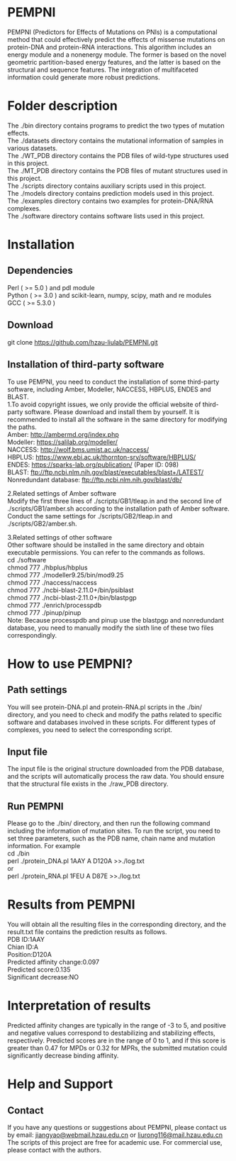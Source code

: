 # PEMPNI
PEMPNI (Predictors for Effects of Mutations on PNIs) is a computational method that could effectively predict the effects of missense mutations on protein-DNA and protein-RNA interactions. 
This algorithm includes an energy module and a nonenergy module. The former is based on the novel geometric partition-based energy features, and the latter is based on the structural and sequence features. The integration of multifaceted information could generate more robust predictions.

# Folder description
The ./bin directory contains programs to predict the two types of mutation effects.<br>
The ./datasets directory contains the mutational information of samples in various datasets.<br>
The ./WT_PDB directory contains the PDB files of wild-type structures used in this project.<br>
The ./MT_PDB directory contains the PDB files of mutant structures used in this project.<br>
The ./scripts directory contains auxiliary scripts used in this project.<br>
The ./models directory contains prediction models used in this project.<br>
The ./examples directory contains two examples for protein-DNA/RNA complexes.<br>
The ./software directory contains software lists used in this project.<br>

# Installation
## Dependencies
Perl ( >= 5.0 ) and  pdl module<br>
Python ( >= 3.0 ) and scikit-learn, numpy, scipy, math and re modules<br>
GCC ( >= 5.3.0 )<br>

## Download
git clone https://github.com/hzau-liulab/PEMPNI.git

## Installation of third-party software 
To use PEMPNI, you need to conduct the installation of some third-party software, including Amber, Modeller, NACCESS, HBPLUS, ENDES and BLAST.<br>
1.To avoid copyright issues, we only provide the official website of third-party software. Please download and install them by yourself. It is recommended to install all the software in the same directory for modifying the paths.<br>
Amber: http://ambermd.org/index.php<br>
Modeller: https://salilab.org/modeller/<br>
NACCESS: http://wolf.bms.umist.ac.uk/naccess/<br>
HBPLUS: https://www.ebi.ac.uk/thornton-srv/software/HBPLUS/<br>
ENDES: https://sparks-lab.org/publication/ (Paper ID: 098)<br>
BLAST: ftp://ftp.ncbi.nlm.nih.gov/blast/executables/blast+/LATEST/<br>
Nonredundant database: ftp://ftp.ncbi.nlm.nih.gov/blast/db/<br>

2.Related settings of Amber software<br>
Modify the first three lines of ./scripts/GB1/tleap.in and the second line of ./scripts/GB1/amber.sh according to the installation path of Amber software. Conduct the same settings for ./scripts/GB2/tleap.in and ./scripts/GB2/amber.sh.

3.Related settings of other software<br>
Other software should be installed in the same directory and obtain executable permissions. You can refer to the commands as follows.<br>
cd ./software<br>
chmod 777 ./hbplus/hbplus<br>
chmod 777 ./modeller9.25/bin/mod9.25<br>
chmod 777 ./naccess/naccess<br>
chmod 777 ./ncbi-blast-2.11.0+/bin/psiblast<br>
chmod 777 ./ncbi-blast-2.11.0+/bin/blastpgp<br>
chmod 777 ./enrich/processpdb<br>
chmod 777 ./pinup/pinup<br>
Note: Because processpdb and pinup use the blastpgp and nonredundant database, you need to manually modify the sixth line of these two files correspondingly.<br>

# How to use PEMPNI?
## Path settings
You will see protein-DNA.pl and protein-RNA.pl scripts in the ./bin/ directory, and you need to check and modify the paths related to specific software and databases involved in these scripts. For different types of complexes, you need to select the corresponding script.

## Input file
The input file is the original structure downloaded from the PDB database, and the scripts will automatically process the raw data. You should ensure that the structural file exists in the ./raw_PDB directory.

## Run PEMPNI
Please go to the ./bin/ directory, and then run the following command including the information of mutation sites. To run the script, you need to set three parameters, such as the PDB name, chain name and mutation information.
For example<br>
cd ./bin<br>
perl ./protein_DNA.pl 1AAY A D120A >>./log.txt<br>
or<br>
perl ./protein_RNA.pl 1FEU A D87E >>./log.txt<br>

# Results from PEMPNI
You will obtain all the resulting files in the corresponding directory, and the result.txt file contains the prediction results as follows.<br>
PDB ID:1AAY<br>
Chian ID:A<br>
Position:D120A<br>
Predicted affinity change:0.097<br>
Predicted score:0.135<br>
Significant decrease:NO<br>

# Interpretation of results
Predicted affinity changes are typically in the range of -3 to 5, and positive and negative values correspond to destabilizing and stabilizing effects, respectively. Predicted scores are in the range of 0 to 1, and if this score is greater than 0.47 for MPDs or 0.32 for MPRs, the submitted mutation could significantly decrease binding affinity.

# Help and Support
## Contact
If you have any questions or suggestions about PEMPNI, please contact us by email: jiangyao@webmail.hzau.edu.cn or liurong116@mail.hzau.edu.cn
The scripts of this project are free for academic use. For commercial use, please contact with the authors.
